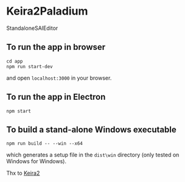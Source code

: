 # Keira2Paladium
StandaloneSAIEditor


To run the app in browser
-------------------------

    cd app
    npm run start-dev

and open `localhost:3000` in your browser.

To run the app in Electron
--------------------------

    npm start

To build a stand-alone Windows executable
-----------------------------------------

    npm run build -- --win --x64

which generates a setup file in the `dist\win` directory (only tested on Windows for Windows).

Thx to [Keira2](https://github.com/Helias/Keira2)

